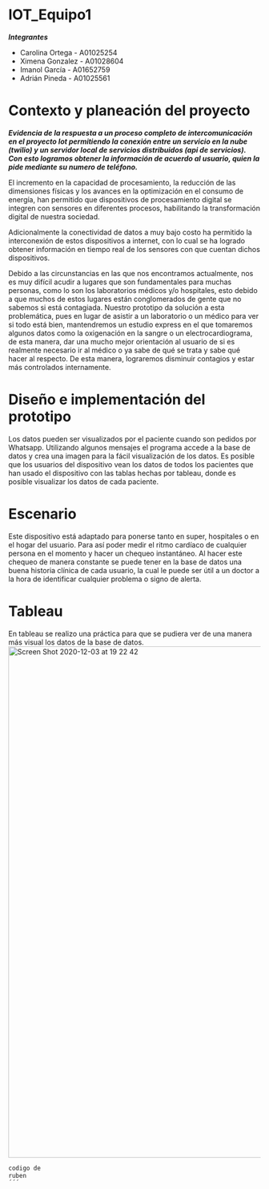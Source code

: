 # IOT_Equipo1
***Integrantes***
- Carolina Ortega - A01025254
- Ximena Gonzalez - A01028604
- Imanol García - A01652759
- Adrián Pineda - A01025561
# Contexto y planeación del proyecto
***Evidencia de la respuesta a un proceso completo de intercomunicación en el proyecto Iot permitiendo la conexión entre un servicio en la nube (twilio) y un servidor local de servicios distribuidos (api de servicios). Con esto logramos obtener la información de acuerdo al usuario, quien la pide mediante su numero de teléfono.***

El incremento en la capacidad de procesamiento, la reducción de las dimensiones físicas y los avances en la optimización en el consumo de energía, han permitido que dispositivos de procesamiento digital se integren con sensores en diferentes procesos, habilitando la transformación digital de nuestra sociedad.

Adicionalmente la conectividad de datos a muy bajo costo ha permitido la interconexión  de estos dispositivos a internet, con lo cual se ha logrado obtener información en tiempo real de los sensores con que cuentan dichos dispositivos.

Debido a las circunstancias en las que nos encontramos actualmente, nos es muy difícil acudir a lugares que son fundamentales para muchas personas, como lo son los laboratorios médicos y/o hospitales, esto debido a que muchos de estos lugares están conglomerados de gente que no sabemos si está contagiada. Nuestro prototipo da solución a esta problemática, pues en lugar de asistir a un laboratorio o un médico para ver si todo está bien, mantendremos un estudio express en el que tomaremos algunos datos como la oxigenación en la sangre o un electrocardiograma, de esta manera, dar una mucho mejor orientación al usuario de si es realmente necesario ir al médico o ya sabe de qué se trata y sabe qué hacer al respecto. 
De esta manera, lograremos disminuir contagios y estar más controlados internamente. 

# Diseño e implementación del prototipo
Los datos pueden ser visualizados por el paciente cuando son pedidos por Whatsapp. Utilizando algunos mensajes el programa accede a la base de datos y crea una imagen para la fácil visualización de los datos. Es posible que los usuarios del dispositivo vean los datos de todos los pacientes que han usado el dispositivo con las tablas hechas por tableau, donde es posible visualizar los datos de cada paciente.

# Escenario
Este dispositivo está adaptado para ponerse tanto en super, hospitales o en el hogar del usuario. Para así poder medir el ritmo cardíaco de cualquier persona en el momento y hacer un chequeo instantáneo. Al hacer este chequeo de manera constante se puede tener en la base de datos una buena historia clínica de cada usuario, la cual le puede ser útil a un doctor a la hora de identificar cualquier problema o signo de alerta.

# Tableau
En tableau se realizo una práctica para que se pudiera ver de una manera más visual los datos de la base de datos. 
<img width="1019" alt="Screen Shot 2020-12-03 at 19 22 42" src="https://user-images.githubusercontent.com/57368415/101117459-9c6d7c00-35ac-11eb-83fe-6577082ca9d7.png">


```def python
codigo de 
ruben
´´´
